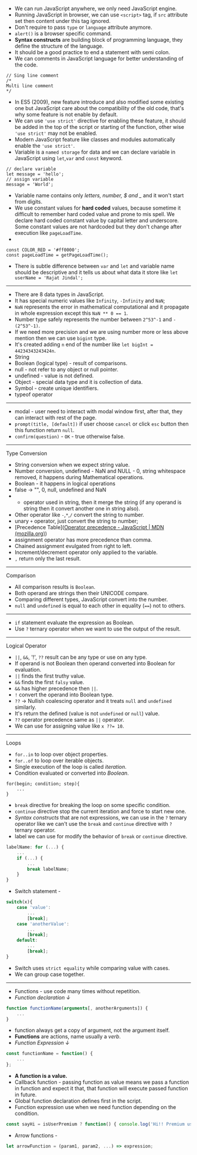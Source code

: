 - We can run JavaScript anywhere, we only need JavaScript engine.
- Running JavaScript in browser, we can use `<script>` tag, if `src` attribute set then content under this tag ignored. 
- Don't require to pass `type` or `language` attribute anymore.
- `alert()` is a browser specific command.
- **Syntax constructs** are building block of programming language, they define the structure of the language.
- It should be a good practice to end a statement with semi colon.
- We can comments in JavaScript language for better understanding of the code.
```
// Sing line comment
/*
Multi line comment 
*/
```
- In ES5 (2009), new feature introduce and also modified some existing one but JavaScript care about the compatibility of the old code, that's why some feature is not enable by default.
- We can use `'use strict'` directive for enabling these feature, it should be added in the top of the script or starting of the function, other wise `'use strict'` may not be enabled.
- Modern JavaScript feature like classes and modules automatically enable the `'use strict'`.
- Variable is a `named storage` for data and we can declare variable in JavaScript using `let`,`var` and `const` keyword. 
```
// declare variable
let message = 'hello';
// assign variable
message = 'World';
```
- Variable name contains only *letters, number, $ and _* and it won't start from digits.
- We use constant values for **hard coded** values, because sometime it difficult to remember hard coded value and prone to mis spell. We declare hard coded constant value by capital letter and underscore. Some constant values are not hardcoded but they don't change after execution like `pageLoadTime`.
- 
```
const COLOR_RED = '#ff0000';
const pageLoadTime = getPageLoadTime();
```
- There is subtle difference between `var` and `let` and variable name should be descriptive and it tells us about what data it store like `let userName = 'Rajat Jindal';`
-------
- There are 8 data types in JavaScript.
- It has special numeric values like `Infinity`, `-Infinity` and `NaN`;
- `NaN` represents the error in mathematical computational and it propagate in whole expression except this `NaN ** 0 == 1`.
- Number type safely represents the number between `2^53^-1` and `-(2^53^-1)`.
- If we need more precision and we are using number more or less above mention then we can use `bigint` type.
- It's created adding `n` end of the number like `let bigInt = 44234343243424n`.
- String 
- Boolean (logical type) - result of comparisons.
- null - not refer to any object or null pointer.
- undefined - value is not defined.
- Object - special data type and it is collection of data.
- Symbol - create unique identifiers. 
- typeof operator 
-------------
- modal - user need to interact with modal window first, after that, they can interact with rest of the page.
- `prompt(title, [default])` if user choose `cancel` or click `esc` button then this function return `null`. 
- `confirm(question)` - `OK` - true otherwise false.
----------
Type Conversion
- String conversion when we expect string value.
- Number conversion, undefined - NaN and NULL - 0, string whitespace removed, it happens during Mathematical operations. 
- Boolean - it happens in logical operations
- false -> "", 0, null, undefined and NaN
- + operator used in string, then it merge the string (if any operand is string then it convert another one in string also).
- Other operator like `-`,`*`,`/` convert the string to number.
- unary `+` operator, just convert the string to number;
- [Precedence Table]([Operator precedence - JavaScript | MDN (mozilla.org)](https://developer.mozilla.org/en-US/docs/Web/JavaScript/Reference/Operators/Operator_Precedence#table))
- assignment operator has more precedence than comma.
- Chained assignment evulgated from right to left.
- Increment/decrement operator only applied to the variable. 
- `,` return only the last result.
---------
Comparison
- All comparison results is `Boolean`.
- Both operand are strings then their UNICODE compare.
- Comparing different types, JavaScript convert into the number.
- `null` and `undefined` is equal to each other in equality (`==`) not to others.
---------
- `if` statement evaluate the expression as Boolean.
- Use `?` ternary operator when we want to use the output of the result.
------------
Logical Operator
- `||`, `&&`, '!', `??` result can be any type or use on any type.
- If operand is not Boolean then operand converted into Boolean for evaluation.
- `||` finds the first truthy value.
- `&&` finds the first `falsy` value.
- `&&` has higher precedence then `||`.
- `!` convert the operand into Boolean type.
- `??` -> Nullish coalescing operator and it treats `null` and `undefined` similarly. 
- It's return the defined (value is not `undefined` or `null`) value.
- `??` operator precedence same as `||` operator.
- We can use for assigning value like `x ??= 10`.
----------------
Loops
- `for..in` to loop over object properties.
- `for..of` to loop over iterable objects.
- Single execution of the loop is called *iteration*.
- Condition evaluated or converted into *Boolean*.
```
for(begin; condition; step){
	...
}
```
- `break` directive for breaking the loop on some specific condition. 
- `continue` directive stop the current iteration and force to start new one. 
- *Syntax constructs* that are not expressions, we can use in the `?` ternary operator like we can't use the `break` and `continue` directive with `?` ternary operator.
- label we can use for modify the behavior of `break` or `continue` directive. 
```js
labelName: for (...) {
	...
	if (...) {
		...
		break labelName;
	}
}
```
- Switch statement - 
```js
switch(x){
	case 'value':
		...
		[break];
	case 'anotherValue':
		...
		[break];
	default:
		...
		[break];
}
```
- Switch uses `strict equality` while comparing value with cases.
- We can group case together. 
--------
- Functions - use code many times without repetition. 
- *Function declaration ↓*
```js
function functionName(arguments[, anotherArguments]) {
	...
}
```
- function always get a copy of argument, not the argument itself.
- **Functions** are actions, name usually a *verb*. 
- *Function Expression ↓*
```js
const functionName = function() {
	...
};
```
-  **A function is a value.**
- Callback function - passing function as value means we pass a function in function and expect it that, that function will execute passed function in future.
- Global function declaration defines first in the script.
- Function expression use when we need function depending on the condition.
```js
const sayHi = isUserPremium ? function() { console.log('Hi!! Premium user :)'); } : function() { console.log('Hi!! user :)'); };
```
- Arrow functions -
```js
let arrowFunction = (param1, param2, ...) => expression;
```